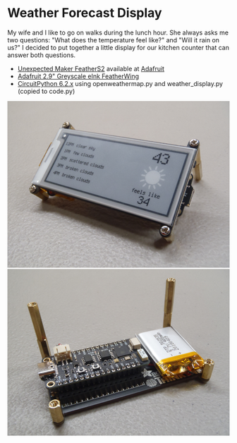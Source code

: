# Weather Forecast Display

My wife and I like to go on walks during the lunch hour. She always asks me two questions: "What does the temperature feel like?" and "Will it rain on us?" I decided to put together a little display for our kitchen counter that can answer both questions.

* [Unexpected Maker FeatherS2](https://feathers2.io/) available at [Adafruit](https://www.adafruit.com/product/4769)
* [Adafruit 2.9" Greyscale eInk FeatherWing](https://www.adafruit.com/product/4777)
* [CircuitPython 6.2.x](https://circuitpython.org/board/unexpectedmaker_feathers2/) using openweathermap.py and weather_display.py (copied to code.py)

![Project Photo](display_front.png)
![Project Photo](display_back.png)

